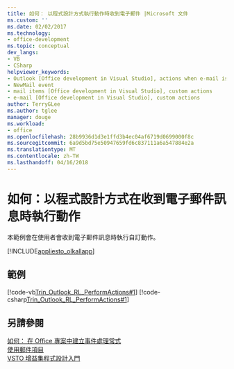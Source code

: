 ```yaml
---
title: 如何： 以程式設計方式執行動作時收到電子郵件 |Microsoft 文件
ms.custom: ''
ms.date: 02/02/2017
ms.technology:
- office-development
ms.topic: conceptual
dev_langs:
- VB
- CSharp
helpviewer_keywords:
- Outlook [Office development in Visual Studio], actions when e-mail is received
- NewMail event
- mail items [Office development in Visual Studio], custom actions
- e-mail [Office development in Visual Studio], custom actions
author: TerryGLee
ms.author: tglee
manager: douge
ms.workload:
- office
ms.openlocfilehash: 28b9936d1d3e1ffd3b4ec04af6719d0699000f8c
ms.sourcegitcommit: 6a9d5bd75e50947659fd6c837111a6a547884e2a
ms.translationtype: MT
ms.contentlocale: zh-TW
ms.lasthandoff: 04/16/2018
---
```

# <a name="how-to-programmatically-perform-actions-when-an-e-mail-message-is-received"></a>如何：以程式設計方式在收到電子郵件訊息時執行動作
  本範例會在使用者會收到電子郵件訊息時執行自訂動作。  
  
 [!INCLUDE[appliesto_olkallapp](../vsto/includes/appliesto-olkallapp-md.md)]  
  
## <a name="example"></a>範例  
 [!code-vb[Trin_Outlook_RL_PerformActions#1](../vsto/codesnippet/VisualBasic/Trin_Outlook_RL_PerformActions/thisaddin.vb#1)]
 [!code-csharp[Trin_Outlook_RL_PerformActions#1](../vsto/codesnippet/CSharp/Trin_Outlook_RL_PerformActions/thisaddin.cs#1)]  
  
## <a name="see-also"></a>另請參閱  
 [如何： 在 Office 專案中建立事件處理常式](../vsto/how-to-create-event-handlers-in-office-projects.md)   
 [使用郵件項目](../vsto/working-with-mail-items.md)   
 [VSTO 增益集程式設計入門](../vsto/getting-started-programming-vsto-add-ins.md)  
  
  